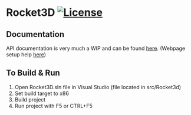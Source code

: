 # Rocket3D [![License](https://img.shields.io/github/license/walthill/Rocket3D)](https://github.com/walthill/Rocket3D/blob/master/LICENSE)

## Documentation
API documentation is very much a WIP and can be found [here](https://walthill.github.io/Rocket3D/docs). (Webpage setup help [here](https://martinhh.github.io/2014/08/27/hosting-doxygen-as-github-page/))

## To Build & Run

1. Open Rocket3D.sln file in Visual Studio (file located in src/Rocket3d)
2. Set build target to x86
2. Build project
3. Run project with F5 or CTRL+F5

